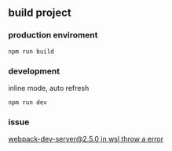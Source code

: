 ## build project

### production enviroment
```
npm run build
```

### development
inline mode, auto refresh
```
npm run dev
```

### issue
[webpack-dev-server@2.5.0 in wsl throw a error](https://github.com/webpack/webpack-dev-server/issues/955)
